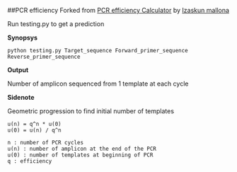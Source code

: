 ##PCR efficiency
Forked from [PCR efficiency Calculator](http://srvgen.upct.es/efficiency.html) by [Izaskun mallona](izaskun.mallona@gmail.com)

Run testing.py to get a prediction

**Synopsys**

`python testing.py Target_sequence Forward_primer_sequence Reverse_primer_sequence`

**Output**

Number of amplicon sequenced from 1 template at each cycle

**Sidenote**

Geometric progression to find initial number of templates

```
u(n) = q^n * u(0)
u(0) = u(n) / q^n

n : number of PCR cycles
u(n) : number of amplicon at the end of the PCR
u(0) : number of templates at beginning of PCR
q : efficiency
```